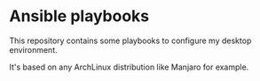 # Ansible playbooks

This repository contains some playbooks to configure my desktop environment.

It's based on any ArchLinux distribution like Manjaro for example.


